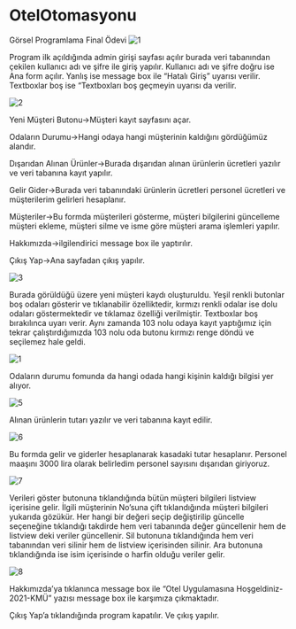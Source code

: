 # OtelOtomasyonu
Görsel Programlama Final Ödevi
  ![1](https://user-images.githubusercontent.com/57957917/131232969-d38425aa-1f91-4d96-a083-58311a067e9b.png)

Program ilk açıldığında admin girişi sayfası açılır burada veri tabanından çekilen kullanıcı adı ve şifre ile giriş yapılır. Kullanıcı adı ve şifre doğru ise Ana form açılır. Yanlış ise message box ile  “Hatalı Giriş” uyarısı verilir. Textboxlar boş ise “Textboxları boş geçmeyin uyarısı da verilir.

![2](https://user-images.githubusercontent.com/57957917/131232983-a230e8d3-cad4-4d88-b831-b9783e9733d7.png)

Yeni Müşteri Butonu->Müşteri kayıt sayfasını açar.

Odaların Durumu->Hangi odaya hangi müşterinin kaldığını gördüğümüz alandır.

Dışarıdan Alınan Ürünler->Burada dışarıdan alınan ürünlerin ücretleri yazılır ve veri tabanına kayıt yapılır.

Gelir Gider->Burada veri tabanındaki ürünlerin ücretleri personel ücretleri ve müşterilerim gelirleri hesaplanır.

Müşteriler->Bu formda müşterileri gösterme, müşteri bilgilerini güncelleme müşteri ekleme, müşteri silme ve isme göre müşteri arama işlemleri yapılır.

Hakkımızda->ilgilendirici message box ile yaptırılır.

Çıkış Yap->Ana sayfadan çıkış yapılır. 

![3](https://user-images.githubusercontent.com/57957917/131233072-f3224e72-80a2-472c-b69c-52a76d280fa1.png)

Burada görüldüğü üzere yeni müşteri kaydı oluşturuldu. Yeşil renkli butonlar boş odaları gösterir ve tıklanabilir özelliktedir, kırmızı renkli odalar ise dolu odaları göstermektedir ve tıklamaz özelliği verilmiştir. Textboxlar boş bırakılınca uyarı verir. Aynı zamanda 103 nolu odaya kayıt yaptığımız için tekrar çalıştırdığımızda 103 nolu oda butonu kırmızı renge döndü ve seçilemez hale geldi.

![1](https://user-images.githubusercontent.com/57957917/131251870-6583a571-21e6-46b8-8a8c-e663661c5979.png)

Odaların durumu fomunda da hangi odada hangi kişinin kaldığı bilgisi yer alıyor.

![5](https://user-images.githubusercontent.com/57957917/131233113-99c9885d-8477-482c-ac95-9af45a93589c.png)

Alınan ürünlerin tutarı yazılır ve veri tabanına kayıt edilir.

![6](https://user-images.githubusercontent.com/57957917/131233126-5679923a-02a0-4529-a897-11cef151baf9.png)

Bu formda gelir ve giderler hesaplanarak kasadaki tutar hesaplanır. Personel maaşını 3000 lira olarak belirledim personel sayısını dışarıdan giriyoruz.

![7](https://user-images.githubusercontent.com/57957917/131233151-e046c370-8a50-405d-a93b-05eb29c20967.png)

Verileri göster butonuna tıklandığında bütün müşteri bilgileri listview içerisine gelir. 
İlgili müşterinin No’suna çift tıklandığında müşteri bilgileri yukarıda gözükür.
Her hangi bir değeri seçip değiştirilip güncelle seçeneğine tıklandığı takdirde hem veri tabanında değer güncellenir hem de listview deki veriler güncellenir.
Sil butonuna tıklandığında hem veri tabanından veri silinir hem de listview içerisinden silinir.
Ara butonuna tıklandığında ise isim içerisinde o harfin olduğu veriler gelir.

![8](https://user-images.githubusercontent.com/57957917/131233246-57679a58-b250-4f06-b834-4e6c06ffc5c4.png)

Hakkımızda’ya tıklanınca message box ile “Otel Uygulamasına Hoşgeldiniz-2021-KMÜ” yazısı message box ile karşımıza çıkmaktadır.

Çıkış Yap’a tıklandığında program kapatılır. Ve çıkış yapılır.



